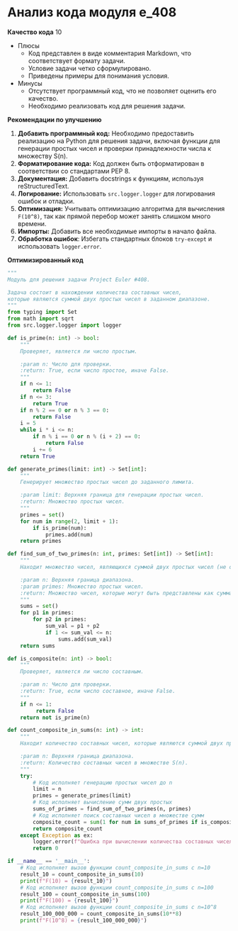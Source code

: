 # Анализ кода модуля e_408

**Качество кода**
10
-  Плюсы
    -  Код представлен в виде комментария Markdown, что соответствует формату задачи.
    -  Условие задачи четко сформулировано.
    -  Приведены примеры для понимания условия.
-  Минусы
    -  Отсутствует программный код, что не позволяет оценить его качество.
    -  Необходимо реализовать код для решения задачи.

**Рекомендации по улучшению**
1. **Добавить программный код:** Необходимо предоставить реализацию на Python для решения задачи, включая функции для генерации простых чисел и проверки принадлежности числа к множеству S(n).
2. **Форматирование кода:** Код должен быть отформатирован в соответствии со стандартами PEP 8.
3. **Документация:** Добавить docstrings к функциям, используя reStructuredText.
4. **Логирование:** Использовать `src.logger.logger` для логирования ошибок и отладки.
5. **Оптимизация:** Учитывать оптимизацию алгоритма для вычисления `F(10^8)`, так как прямой перебор может занять слишком много времени.
6. **Импорты:** Добавить все необходимые импорты в начало файла.
7. **Обработка ошибок**:  Избегать стандартных блоков `try-except` и использовать `logger.error`.

**Оптимизированный код**
```python
"""
Модуль для решения задачи Project Euler #408.

Задача состоит в нахождении количества составных чисел,
которые являются суммой двух простых чисел в заданном диапазоне.
"""
from typing import Set
from math import sqrt
from src.logger.logger import logger

def is_prime(n: int) -> bool:
    """
    Проверяет, является ли число простым.

    :param n: Число для проверки.
    :return: True, если число простое, иначе False.
    """
    if n <= 1:
        return False
    if n <= 3:
        return True
    if n % 2 == 0 or n % 3 == 0:
        return False
    i = 5
    while i * i <= n:
        if n % i == 0 or n % (i + 2) == 0:
            return False
        i += 6
    return True

def generate_primes(limit: int) -> Set[int]:
    """
    Генерирует множество простых чисел до заданного лимита.

    :param limit: Верхняя граница для генерации простых чисел.
    :return: Множество простых чисел.
    """
    primes = set()
    for num in range(2, limit + 1):
        if is_prime(num):
            primes.add(num)
    return primes

def find_sum_of_two_primes(n: int, primes: Set[int]) -> Set[int]:
    """
    Находит множество чисел, являющихся суммой двух простых чисел (не обязательно различных) в диапазоне [1, n].

    :param n: Верхняя граница диапазона.
    :param primes: Множество простых чисел.
    :return: Множество чисел, которые могут быть представлены как сумма двух простых.
    """
    sums = set()
    for p1 in primes:
        for p2 in primes:
            sum_val = p1 + p2
            if 1 <= sum_val <= n:
                sums.add(sum_val)
    return sums

def is_composite(n: int) -> bool:
    """
    Проверяет, является ли число составным.

    :param n: Число для проверки.
    :return: True, если число составное, иначе False.
    """
    if n <= 1:
         return False
    return not is_prime(n)

def count_composite_in_sums(n: int) -> int:
    """
    Находит количество составных чисел, которые являются суммой двух простых чисел в диапазоне [1, n].

    :param n: Верхняя граница диапазона.
    :return: Количество составных чисел в множестве S(n).
    """
    try:
        # Код исполняет генерацию простых чисел до n
        limit = n
        primes = generate_primes(limit)
        # Код исполняет вычисление сумм двух простых
        sums_of_primes = find_sum_of_two_primes(n, primes)
        # Код исполняет поиск составных чисел в множестве сумм
        composite_count = sum(1 for num in sums_of_primes if is_composite(num))
        return composite_count
    except Exception as ex:
        logger.error(f"Ошибка при вычислении количества составных чисел: {ex}", exc_info=True)
        return 0

if __name__ == '__main__':
    # Код исполняет вызов функции count_composite_in_sums с n=10
    result_10 = count_composite_in_sums(10)
    print(f"F(10) = {result_10}")
    # Код исполняет вызов функции count_composite_in_sums с n=100
    result_100 = count_composite_in_sums(100)
    print(f"F(100) = {result_100}")
    # Код исполняет вызов функции count_composite_in_sums с n=10^8
    result_100_000_000 = count_composite_in_sums(10**8)
    print(f"F(10^8) = {result_100_000_000}")
```
